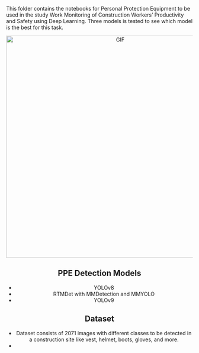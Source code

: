 This folder contains the notebooks for Personal Protection Equipment to be used in the study Work Monitoring of Construction Workers’ Productivity and Safety using Deep Learning. Three models is tested to see which model is the best for this task.
<div align="center">
<img hight="200" width="600" alt="GIF" align="center" src="https://github.com/Xspencer6/codewars_python/blob/main/osamu.gif">
  
## PPE Detection Models
- YOLOv8
- RTMDet with MMDetection and MMYOLO
- YOLOv9

## Dataset
- Dataset consists of 2071 images with different classes to be detected in a construction site like vest, helmet, boots, gloves, and more.
- 
<p align="center">

